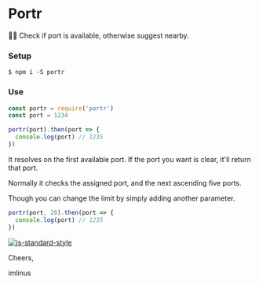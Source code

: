# Portr

🌌🚪 Check if port is available, otherwise suggest nearby.


### Setup
```
$ npm i -S portr
```

### Use
```js
const portr = require('portr')
const port = 1234

portr(port).then(port => {
  console.log(port) // 1235
})
```

It resolves on the first available port. If the port you want is clear, it'll return that port.

Normally it checks the assigned port, and the next ascending five ports.

Though you can change the limit by simply adding another parameter.

```js
portr(port, 20).then(port => {
  console.log(port) // 1235
})
```

[![js-standard-style](https://cdn.rawgit.com/standard/standard/master/badge.svg)](http://standardjs.com)

Cheers,

imlinus
